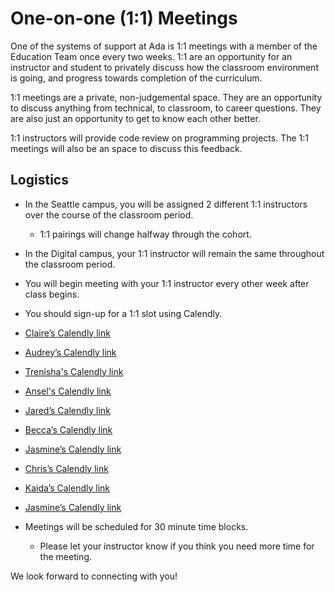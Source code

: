 # One-on-one (1:1) Meetings

One of the systems of support at Ada is 1:1 meetings with a member of the Education Team once every two weeks. 1:1 are an opportunity for an instructor and student to privately discuss how the classroom environment is going, and progress towards completion of the curriculum.

1:1 meetings are a private, non-judgemental space. They are an opportunity to discuss anything from technical, to classroom, to career questions. They are also just an opportunity to get to know each other better.

1:1 instructors will provide code review on programming projects.  The 1:1 meetings will also be an space to discuss this feedback.

## Logistics

- In the Seattle campus, you will be assigned 2 different 1:1 instructors over the course of the classroom period.
    - 1:1 pairings will change halfway through the cohort.

- In the Digital campus, your 1:1 instructor will remain the same throughout the classroom period.
- You will begin meeting with your 1:1 instructor every other week after class begins.
- You should sign-up for a 1:1 slot using Calendly. 
- [Claire’s Calendly link](https://calendly.com/claire-ada)
- [Audrey’s Calendly link](https://calendly.com/audrey-at-ada)
- [Trenisha's Calendly link](https://calendly.com/trenishag)
- [Ansel's Calendly link](https://calendly.com/anselr)
- [Jared’s Calendly link](http://calendly.com/jared-at-ada)
- [Becca’s Calendly link](https://calendly.com/becca-elenzil/1-1-with-becca)
- [Jasmine’s Calendly link](https://calendly.com/jasmine-ada)
- [Chris’s Calendly link](https://calendly.com/chris-at-ada/30min?month=2021-07)
- [Kaida’s Calendly link](https://calendly.com/kaida)
- [Jasmine’s Calendly link](http://calendly.com/jasmine-ada)

- Meetings will be scheduled for 30 minute time blocks.
    - Please let your instructor know if you think you need more time for the meeting.

We look forward to connecting with you!

